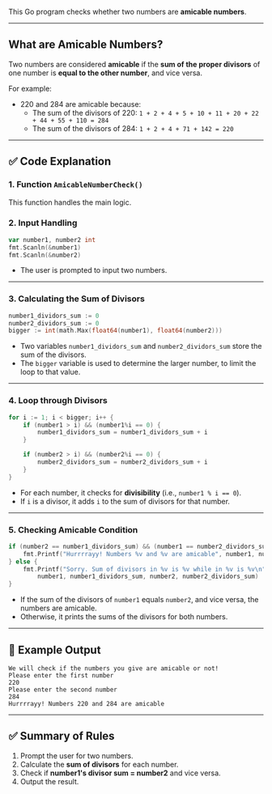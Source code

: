 This Go program checks whether two numbers are **amicable numbers**. 

---

## **What are Amicable Numbers?**
Two numbers are considered **amicable** if the **sum of the proper divisors** of one number is **equal to the other number**, and vice versa.

For example:
- 220 and 284 are amicable because:
  - The sum of the divisors of 220: `1 + 2 + 4 + 5 + 10 + 11 + 20 + 22 + 44 + 55 + 110 = 284`
  - The sum of the divisors of 284: `1 + 2 + 4 + 71 + 142 = 220`

---

## ✅ **Code Explanation**

### 1. **Function `AmicableNumberCheck()`**
This function handles the main logic.

### 2. **Input Handling**
```go
var number1, number2 int
fmt.Scanln(&number1)
fmt.Scanln(&number2)
```
- The user is prompted to input two numbers.

---

### 3. **Calculating the Sum of Divisors**
```go
number1_dividors_sum := 0
number2_dividors_sum := 0
bigger := int(math.Max(float64(number1), float64(number2)))
```
- Two variables `number1_dividors_sum` and `number2_dividors_sum` store the sum of the divisors.
- The `bigger` variable is used to determine the larger number, to limit the loop to that value.

---

### 4. **Loop through Divisors**
```go
for i := 1; i < bigger; i++ {
	if (number1 > i) && (number1%i == 0) {
		number1_dividors_sum = number1_dividors_sum + i
	}

	if (number2 > i) && (number2%i == 0) {
		number2_dividors_sum = number2_dividors_sum + i
	}
}
```
- For each number, it checks for **divisibility** (i.e., `number1 % i == 0`).
- If `i` is a divisor, it adds `i` to the sum of divisors for that number.

---

### 5. **Checking Amicable Condition**
```go
if (number2 == number1_dividors_sum) && (number1 == number2_dividors_sum) {
	fmt.Printf("Hurrrrayy! Numbers %v and %v are amicable", number1, number2)
} else {
	fmt.Printf("Sorry. Sum of divisors in %v is %v while in %v is %v\n", 
		number1, number1_dividors_sum, number2, number2_dividors_sum)
}
```
- If the sum of the divisors of `number1` equals `number2`, and vice versa, the numbers are amicable.
- Otherwise, it prints the sums of the divisors for both numbers.

---

## 🎯 **Example Output**
```
We will check if the numbers you give are amicable or not!
Please enter the first number
220
Please enter the second number
284
Hurrrrayy! Numbers 220 and 284 are amicable
```

---

## ✅ **Summary of Rules**
1. Prompt the user for two numbers.
2. Calculate the **sum of divisors** for each number.
3. Check if **number1's divisor sum = number2** and vice versa.
4. Output the result.